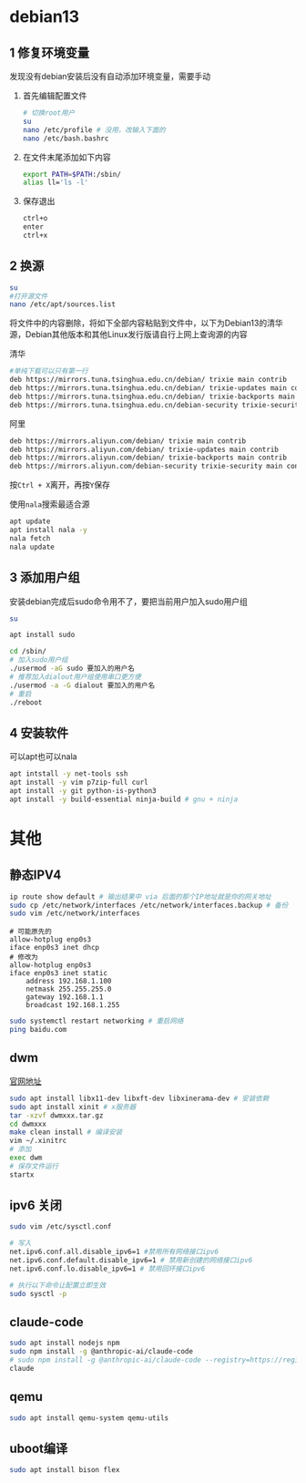 # debian13

## 1 修复环境变量

发现没有debian安装后没有自动添加环境变量，需要手动
1. 首先编辑配置文件

    ```bash
    # 切换root用户
    su
    nano /etc/profile # 没用，改输入下面的
    nano /etc/bash.bashrc
    ```

2. 在文件末尾添加如下内容

    ```bash
    export PATH=$PATH:/sbin/
    alias ll='ls -l'
    ```

3. 保存退出

    ```bash
    ctrl+o
    enter
    ctrl+x
    ```

## 2 换源

```bash
su
#打开源文件
nano /etc/apt/sources.list
```

将文件中的内容删除，将如下全部内容粘贴到文件中，以下为Debian13的清华源，Debian其他版本和其他Linux发行版请自行上网上查询源的内容

清华

```bash
#单纯下载可以只有第一行
deb https://mirrors.tuna.tsinghua.edu.cn/debian/ trixie main contrib
deb https://mirrors.tuna.tsinghua.edu.cn/debian/ trixie-updates main contrib
deb https://mirrors.tuna.tsinghua.edu.cn/debian/ trixie-backports main contrib
deb https://mirrors.tuna.tsinghua.edu.cn/debian-security trixie-security main contrib
```

阿里

```bash
deb https://mirrors.aliyun.com/debian/ trixie main contrib
deb https://mirrors.aliyun.com/debian/ trixie-updates main contrib
deb https://mirrors.aliyun.com/debian/ trixie-backports main contrib
deb https://mirrors.aliyun.com/debian-security trixie-security main contrib
```

按`Ctrl + X`离开，再按`Y`保存

使用`nala`搜索最适合源

```bash
apt update
apt install nala -y
nala fetch
nala update
```

## 3 添加用户组

安装debian完成后sudo命令用不了，要把当前用户加入sudo用户组

```bash
su

apt install sudo

cd /sbin/
# 加入sudo用户组
./usermod -aG sudo 要加入的用户名
# 推荐加入dialout用户组使用串口更方便
./usermod -a -G dialout 要加入的用户名
# 重启
./reboot
```

## 4 安装软件

可以apt也可以nala

```bash
apt intstall -y net-tools ssh
apt install -y vim p7zip-full curl
apt install -y git python-is-python3
apt install -y build-essential ninja-build # gnu + ninja
```

# 其他

## 静态IPV4

```bash
ip route show default # 输出结果中 via 后面的那个IP地址就是你的网关地址
sudo cp /etc/network/interfaces /etc/network/interfaces.backup # 备份
sudo vim /etc/network/interfaces
```

```interfaces
# 可能原先的
allow-hotplug enp0s3
iface enp0s3 inet dhcp
# 修改为
allow-hotplug enp0s3
iface enp0s3 inet static
    address 192.168.1.100
    netmask 255.255.255.0
    gateway 192.168.1.1
    broadcast 192.168.1.255
```

```bash
sudo systemctl restart networking # 重启网络
ping baidu.com
```

## dwm

[官网地址](https://dwm.suckless.org/)

```bash
sudo apt install libx11-dev libxft-dev libxinerama-dev # 安装依赖
sudo apt install xinit # x服务器
tar -xzvf dwmxxx.tar.gz
cd dwmxxx
make clean install # 编译安装
vim ~/.xinitrc
# 添加
exec dwm
# 保存文件运行
startx
```

## ipv6 关闭

```bash
sudo vim /etc/sysctl.conf

# 写入
net.ipv6.conf.all.disable_ipv6=1 #禁用所有网络接口ipv6
net.ipv6.conf.default.disable_ipv6=1 # 禁用新创建的网络接口ipv6
net.ipv6.conf.lo.disable_ipv6=1 # 禁用回环接口ipv6

# 执行以下命令让配置立即生效
sudo sysctl -p
```

## claude-code

```bash
sudo apt install nodejs npm
sudo npm install -g @anthropic-ai/claude-code
# sudo npm install -g @anthropic-ai/claude-code --registry=https://registry.npmmirror.com # 淘宝镜像源
claude
```

## qemu

```bash
sudo apt install qemu-system qemu-utils
```

## uboot编译

```bash
sudo apt install bison flex
```
